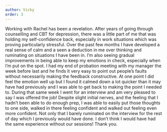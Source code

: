 ```yaml
---
author: Vicky
order: 3
---
```

Working with Rachel has been a revelation. After years of going through counselling and CBT for depression, there was a little part of me that was holding my self-confidence back, especially in work situations which was proving particularly stressful. Over the past few months I have developed a real sense of calm and a seen a deduction in me over thinking and ruminating on situations I have been in. I’m also seeing gradual improvements in being able to keep my emotions in check, especially when I’m put on the spot. I had my end of probation meeting with my manager the week before last and he finds it very easy to point out people’s faults without necessarily making the feedback constructive. At one point I did feel the emotion well up but I found it calmed down a lot quicker than it may have had previously and I was able to get back to making the point I needed to. During that same week I went for an interview and am very pleased to say I was offered the job! Despite slight initial nerves, and the feeling that I hadn’t been able to do enough prep, I was able to easily put those thoughts to one side, walked in there feeling confident and walked out feeling even more confident. Not only that I barely ruminated on the interview for the rest of day which I previously would have done. I don’t think I would have had the same experience without our sessions! Thank you. 